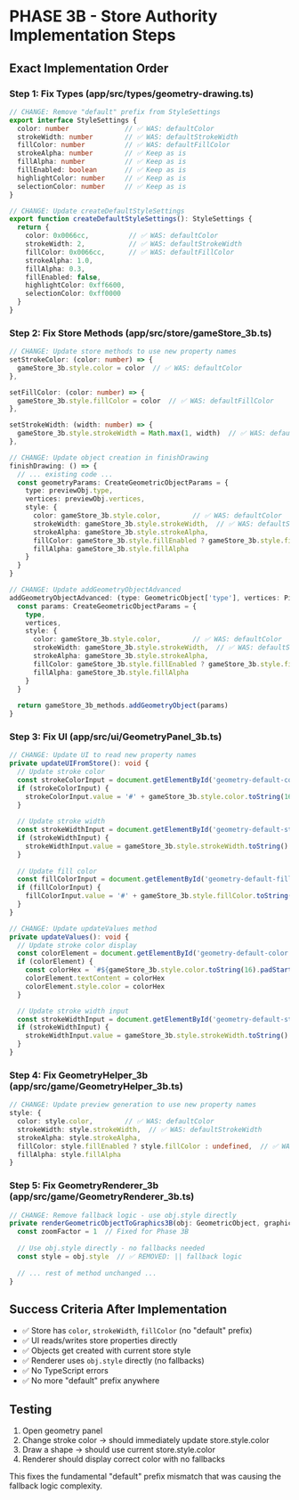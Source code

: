 # PHASE 3B - Store Authority Implementation Steps

## Exact Implementation Order

### Step 1: Fix Types (app/src/types/geometry-drawing.ts)
```typescript
// CHANGE: Remove "default" prefix from StyleSettings
export interface StyleSettings {
  color: number              // ✅ WAS: defaultColor
  strokeWidth: number        // ✅ WAS: defaultStrokeWidth  
  fillColor: number          // ✅ WAS: defaultFillColor
  strokeAlpha: number        // ✅ Keep as is
  fillAlpha: number          // ✅ Keep as is
  fillEnabled: boolean       // ✅ Keep as is
  highlightColor: number     // ✅ Keep as is
  selectionColor: number     // ✅ Keep as is
}

// CHANGE: Update createDefaultStyleSettings
export function createDefaultStyleSettings(): StyleSettings {
  return {
    color: 0x0066cc,          // ✅ WAS: defaultColor
    strokeWidth: 2,           // ✅ WAS: defaultStrokeWidth
    fillColor: 0x0066cc,      // ✅ WAS: defaultFillColor
    strokeAlpha: 1.0,
    fillAlpha: 0.3,
    fillEnabled: false,
    highlightColor: 0xff6600,
    selectionColor: 0xff0000
  }
}
```

### Step 2: Fix Store Methods (app/src/store/gameStore_3b.ts)
```typescript
// CHANGE: Update store methods to use new property names
setStrokeColor: (color: number) => {
  gameStore_3b.style.color = color  // ✅ WAS: defaultColor
},

setFillColor: (color: number) => {
  gameStore_3b.style.fillColor = color  // ✅ WAS: defaultFillColor
},

setStrokeWidth: (width: number) => {
  gameStore_3b.style.strokeWidth = Math.max(1, width)  // ✅ WAS: defaultStrokeWidth
},

// CHANGE: Update object creation in finishDrawing
finishDrawing: () => {
  // ... existing code ...
  const geometryParams: CreateGeometricObjectParams = {
    type: previewObj.type,
    vertices: previewObj.vertices,
    style: {
      color: gameStore_3b.style.color,        // ✅ WAS: defaultColor
      strokeWidth: gameStore_3b.style.strokeWidth,  // ✅ WAS: defaultStrokeWidth
      strokeAlpha: gameStore_3b.style.strokeAlpha,
      fillColor: gameStore_3b.style.fillEnabled ? gameStore_3b.style.fillColor : undefined,  // ✅ WAS: defaultFillColor
      fillAlpha: gameStore_3b.style.fillAlpha
    }
  }
}

// CHANGE: Update addGeometryObjectAdvanced
addGeometryObjectAdvanced: (type: GeometricObject['type'], vertices: PixeloidCoordinate[]) => {
  const params: CreateGeometricObjectParams = {
    type,
    vertices,
    style: {
      color: gameStore_3b.style.color,        // ✅ WAS: defaultColor
      strokeWidth: gameStore_3b.style.strokeWidth,  // ✅ WAS: defaultStrokeWidth
      strokeAlpha: gameStore_3b.style.strokeAlpha,
      fillColor: gameStore_3b.style.fillEnabled ? gameStore_3b.style.fillColor : undefined,  // ✅ WAS: defaultFillColor
      fillAlpha: gameStore_3b.style.fillAlpha
    }
  }
  
  return gameStore_3b_methods.addGeometryObject(params)
}
```

### Step 3: Fix UI (app/src/ui/GeometryPanel_3b.ts)
```typescript
// CHANGE: Update UI to read new property names
private updateUIFromStore(): void {
  // Update stroke color
  const strokeColorInput = document.getElementById('geometry-default-color') as HTMLInputElement
  if (strokeColorInput) {
    strokeColorInput.value = '#' + gameStore_3b.style.color.toString(16).padStart(6, '0')  // ✅ WAS: defaultColor
  }
  
  // Update stroke width
  const strokeWidthInput = document.getElementById('geometry-default-stroke-width') as HTMLInputElement
  if (strokeWidthInput) {
    strokeWidthInput.value = gameStore_3b.style.strokeWidth.toString()  // ✅ WAS: defaultStrokeWidth
  }
  
  // Update fill color
  const fillColorInput = document.getElementById('geometry-default-fill-color') as HTMLInputElement
  if (fillColorInput) {
    fillColorInput.value = '#' + gameStore_3b.style.fillColor.toString(16).padStart(6, '0')  // ✅ WAS: defaultFillColor
  }
}

// CHANGE: Update updateValues method
private updateValues(): void {
  // Update stroke color display
  const colorElement = document.getElementById('geometry-default-color')
  if (colorElement) {
    const colorHex = `#${gameStore_3b.style.color.toString(16).padStart(6, '0')}`  // ✅ WAS: defaultColor
    colorElement.textContent = colorHex
    colorElement.style.color = colorHex
  }

  // Update stroke width input
  const strokeWidthInput = document.getElementById('geometry-default-stroke-width') as HTMLInputElement
  if (strokeWidthInput) {
    strokeWidthInput.value = gameStore_3b.style.strokeWidth.toString()  // ✅ WAS: defaultStrokeWidth
  }
}
```

### Step 4: Fix GeometryHelper_3b (app/src/game/GeometryHelper_3b.ts)
```typescript
// CHANGE: Update preview generation to use new property names
style: {
  color: style.color,        // ✅ WAS: defaultColor
  strokeWidth: style.strokeWidth,  // ✅ WAS: defaultStrokeWidth
  strokeAlpha: style.strokeAlpha,
  fillColor: style.fillEnabled ? style.fillColor : undefined,  // ✅ WAS: defaultFillColor
  fillAlpha: style.fillAlpha
}
```

### Step 5: Fix GeometryRenderer_3b (app/src/game/GeometryRenderer_3b.ts)
```typescript
// CHANGE: Remove fallback logic - use obj.style directly
private renderGeometricObjectToGraphics3B(obj: GeometricObject, graphics: Graphics, samplingPos: any): void {
  const zoomFactor = 1  // Fixed for Phase 3B
  
  // Use obj.style directly - no fallbacks needed
  const style = obj.style  // ✅ REMOVED: || fallback logic
  
  // ... rest of method unchanged ...
}
```

## Success Criteria After Implementation
- ✅ Store has `color`, `strokeWidth`, `fillColor` (no "default" prefix)
- ✅ UI reads/writes store properties directly
- ✅ Objects get created with current store style
- ✅ Renderer uses `obj.style` directly (no fallbacks)
- ✅ No TypeScript errors
- ✅ No more "default" prefix anywhere

## Testing
1. Open geometry panel
2. Change stroke color → should immediately update store.style.color
3. Draw a shape → should use current store.style.color 
4. Renderer should display correct color with no fallbacks

This fixes the fundamental "default" prefix mismatch that was causing the fallback logic complexity.